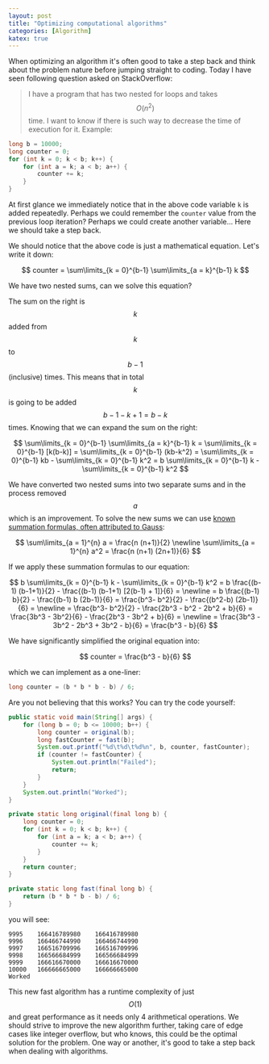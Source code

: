 ```yaml
---
layout: post
title: "Optimizing computational algorithms"
categories: [Algorithm]
katex: true
---
```


When optimizing an algorithm it's often good to take a step back and think about the problem nature before jumping 
straight to coding. Today I have seen following question asked on StackOverflow:

> I have a program that has two nested for loops and takes $$ O(n^2) $$ time. I want to know if there is such way 
> to decrease the time of execution for it. Example:
```java
long b = 10000;
long counter = 0;
for (int k = 0; k < b; k++) {
    for (int a = k; a < b; a++) {
        counter += k;
    }
}
```

At first glance we immediately notice that in the above code variable `k` is added repeatedly. Perhaps we could 
remember the `counter` value from the previous loop iteration? Perhaps we could create another variable... Here we 
should take a step back. 

We should notice that the above code is just a mathematical equation. Let's write it down:

$$
counter = \sum\limits_{k = 0}^{b-1} \sum\limits_{a = k}^{b-1} k
$$ 

We have two nested sums, can we solve this equation?

The sum on the right is $$ k $$ added from $$ k $$ to $$ b-1 $$ (inclusive) times. This means that in total
$$ k $$ is going to be added $$ b - 1 - k + 1 = b - k $$ times. Knowing that we can expand the sum on the right:

$$
\sum\limits_{k = 0}^{b-1} \sum\limits_{a = k}^{b-1} k
= \sum\limits_{k = 0}^{b-1} [k(b-k)]
= \sum\limits_{k = 0}^{b-1} (kb-k^2)
= \sum\limits_{k = 0}^{b-1} kb - \sum\limits_{k = 0}^{b-1} k^2
= b \sum\limits_{k = 0}^{b-1} k - \sum\limits_{k = 0}^{b-1} k^2
$$

We have converted two nested sums into two separate sums and in the process removed $$ a $$ which is an improvement. 
To solve the new sums we can use [known summation formulas, often attributed to Gauss](https://brilliant.org/wiki/sum-of-n-n2-or-n3/):

$$
\sum\limits_{a = 1}^{n} a = \frac{n (n+1)}{2}
\newline
\sum\limits_{a = 1}^{n} a^2 = \frac{n (n+1) (2n+1)}{6} 
$$

If we apply these summation formulas to our equation:

$$
b \sum\limits_{k = 0}^{b-1} k - \sum\limits_{k = 0}^{b-1} k^2
= b \frac{(b-1) (b-1+1)}{2} - \frac{(b-1) (b-1+1) [2(b-1) + 1]}{6}
= \newline
= b \frac{(b-1) b}{2} - \frac{(b-1) b (2b-1)}{6}
= \frac{b^3- b^2}{2} - \frac{(b^2-b) (2b-1)}{6}
= \newline
= \frac{b^3- b^2}{2} - \frac{2b^3 - b^2 - 2b^2 + b}{6}
= \frac{3b^3 - 3b^2}{6} - \frac{2b^3 - 3b^2 + b}{6}
= \newline
= \frac{3b^3 - 3b^2 - 2b^3 + 3b^2 - b}{6}
= \frac{b^3 - b}{6}
$$

We have significantly simplified the original equation into: 

$$
counter = \frac{b^3 - b}{6}
$$ 

which we can implement as a one-liner:

```java
long counter = (b * b * b - b) / 6;
```

Are you not believing that this works? You can try the code yourself:

```java
public static void main(String[] args) {
    for (long b = 0; b <= 10000; b++) {
        long counter = original(b);
        long fastCounter = fast(b);
        System.out.printf("%d\t%d\t%d%n", b, counter, fastCounter);
        if (counter != fastCounter) {
            System.out.println("Failed");
            return;
        }
    }
    System.out.println("Worked");
}

private static long original(final long b) {
    long counter = 0;
    for (int k = 0; k < b; k++) {
        for (int a = k; a < b; a++) {
            counter += k;
        }
    }
    return counter;
}

private static long fast(final long b) {
    return (b * b * b - b) / 6;
}
```

you will see:

```
9995	166416789980	166416789980
9996	166466744990	166466744990
9997	166516709996	166516709996
9998	166566684999	166566684999
9999	166616670000	166616670000
10000	166666665000	166666665000
Worked
```

This new fast algorithm has a runtime complexity of just $$ O(1) $$ and great performance as it
needs only 4 arithmetical operations. We should strive to improve the new algorithm further, taking care of 
edge cases like integer overflow, but who knows, this could be the optimal solution for the problem. One way or 
another, it's good to take a step back when dealing with algorithms.
